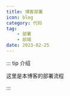 ```yaml
---
title: 博客部署
icon: blog
category: 代码
tag:
    - 部署
    - 前端
date: 2023-02-25
---
```


::: tip 介绍

这里是本博客的部署流程

:::